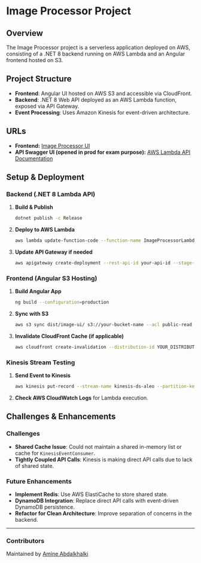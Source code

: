 # Image Processor Project

## Overview
The Image Processor project is a serverless application deployed on AWS, consisting of a .NET 8 backend running on AWS Lambda and an Angular frontend hosted on S3.

## Project Structure
- **Frontend**: Angular UI hosted on AWS S3 and accessible via CloudFront.
- **Backend**: .NET 8 Web API deployed as an AWS Lambda function, exposed via API Gateway.
- **Event Processing**: Uses Amazon Kinesis for event-driven architecture.

## URLs
- **Frontend:** [Image Processor UI](http://amzn-s3-frontend.s3-website.eu-west-3.amazonaws.com/)
- **API Swagger UI (opened in prod for exam purpose):** [AWS Lambda API Documentation](https://7nz6jxmvf4.execute-api.eu-west-3.amazonaws.com/Prod/swagger/index.html)

## Setup & Deployment
### Backend (.NET 8 Lambda API)
1. **Build & Publish**
   ```sh
   dotnet publish -c Release
   ```
2. **Deploy to AWS Lambda**
   ```sh
   aws lambda update-function-code --function-name ImageProcessorLambda --zip-file fileb://path-to-zip.zip
   ```
3. **Update API Gateway if needed**
   ```sh
   aws apigateway create-deployment --rest-api-id your-api-id --stage-name Prod
   ```

### Frontend (Angular S3 Hosting)
1. **Build Angular App**
   ```sh
   ng build --configuration=production
   ```
2. **Sync with S3**
   ```sh
   aws s3 sync dist/image-ui/ s3://your-bucket-name --acl public-read
   ```
3. **Invalidate CloudFront Cache (if applicable)**
   ```sh
   aws cloudfront create-invalidation --distribution-id YOUR_DISTRIBUTION_ID --paths "/*"
   ```

### Kinesis Stream Testing
1. **Send Event to Kinesis**
   ```sh
   aws kinesis put-record --stream-name kinesis-ds-aleo --partition-key testKey --data "$(echo -n '{\"ImageUrl\":\"http://example.com/image.jpg\", \"Description\": \"Test image event from Kinesis\"}' | base64)"
   ```
2. **Check AWS CloudWatch Logs** for Lambda execution.

## Challenges & Enhancements
### Challenges
- **Shared Cache Issue**: Could not maintain a shared in-memory list or cache for `KinesisEventConsumer`.
- **Tightly Coupled API Calls**: Kinesis is making direct API calls due to lack of shared state.

### Future Enhancements
- **Implement Redis**: Use AWS ElastiCache to store shared state.
- **DynamoDB Integration**: Replace direct API calls with event-driven DynamoDB persistence.
- **Refactor for Clean Architecture**: Improve separation of concerns in the backend.

---
### Contributors
Maintained by [Amine Abdalkhalki](https://github.com/amineabdalkhalki)

